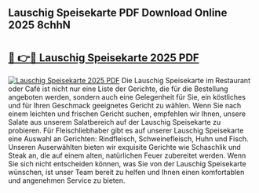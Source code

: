 ## Lauschig Speisekarte PDF Download Online 2025 8chhN

# <h2><a href="http://gcbe83w.nevu.top/?p=Lauschig+Speisekarte">🔗 👉🔴 Lauschig Speisekarte 2025 PDF</a></h2>

[![Lauschig Speisekarte 2025 PDF](https://i.imgur.com/dBaPXMq.png)](http://gcbe83w.nevu.top/?p=Lauschig+Speisekarte)
Die Lauschig Speisekarte im Restaurant oder Café ist nicht nur eine Liste der Gerichte, die für die Bestellung angeboten werden, sondern auch eine Gelegenheit für Sie, ein köstliches und für Ihren Geschmack geeignetes Gericht zu wählen. Wenn Sie nach einem leichten und frischen Gericht suchen, empfehlen wir Ihnen, unsere Salate aus unserem Salatbereich auf der Lauschig Speisekarte zu probieren. Für Fleischliebhaber gibt es auf unserer Lauschig Speisekarte eine Auswahl an Gerichten: Rindfleisch, Schweinefleisch, Huhn und Fisch. Unseren Auserwählten bieten wir exquisite Gerichte wie Schaschlik und Steak an, die auf einem alten, natürlichen Feuer zubereitet werden. Wenn Sie sich nicht entscheiden können, was Sie von der Lauschig Speisekarte wünschen, ist unser Team bereit zu helfen und Ihnen einen komfortablen und angenehmen Service zu bieten.
